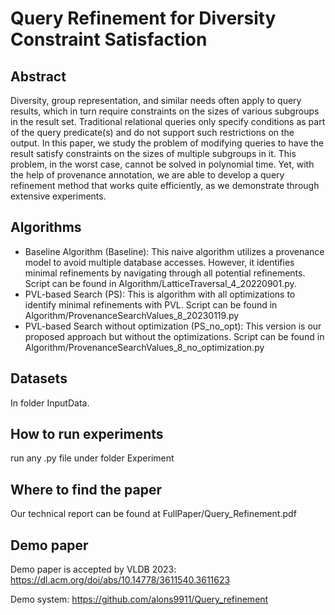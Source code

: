 # Query Refinement for Diversity Constraint Satisfaction

## Abstract
Diversity, group representation, and similar needs often apply to query results, which in turn require constraints on the sizes of various subgroups in the result set. Traditional relational queries only specify conditions as part of the query predicate(s) and do not support such restrictions on the output. In this paper, we study the problem of modifying queries to have the result satisfy constraints on the sizes of multiple subgroups in it. This problem, in the worst case, cannot be solved in polynomial time. Yet, with the help of provenance annotation, we are able to develop a query refinement method that works quite efficiently, as we demonstrate through extensive experiments. 


## Algorithms

- Baseline Algorithm (Baseline): This naive algorithm utilizes a provenance model to avoid multiple database accesses. However, it identifies minimal refinements by navigating through all potential refinements. Script can be found in Algorithm/LatticeTraversal_4_20220901.py.
- PVL-based Search (PS): This is algorithm with all optimizations to identify minimal refinements with PVL. Script can be found in Algorithm/ProvenanceSearchValues_8_20230119.py
- PVL-based Search without optimization (PS\_no\_opt): This version is our proposed approach but without the optimizations. Script can be found in Algorithm/ProvenanceSearchValues_8_no_optimization.py

## Datasets

In folder InputData.


## How to run experiments
run any .py file under folder Experiment


## Where to find the paper
Our technical report can be found at FullPaper/Query_Refinement.pdf

## Demo paper
Demo paper is accepted by VLDB 2023: https://dl.acm.org/doi/abs/10.14778/3611540.3611623 

Demo system: https://github.com/alons9911/Query_refinement
